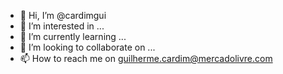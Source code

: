 - 👋 Hi, I’m @cardimgui
- 👀 I’m interested in ...
- 🌱 I’m currently learning ...
- 💞️ I’m looking to collaborate on ...
- 📫 How to reach me on guilherme.cardim@mercadolivre.com

<!---
cardimgui/cardimgui is a ✨ special ✨ repository because its `README.md` (this file) appears on your GitHub profile.
You can click the Preview link to take a look at your changes.
--->
